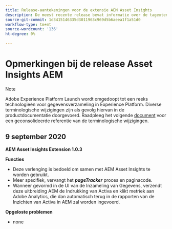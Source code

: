 ```yaml
---
title: Release-aantekeningen voor de extensie AEM Asset Insights
description: De meest recente release bevat informatie over de tagextensie AEM Asset Insights in Adobe Experience Platform.
source-git-commit: 1d3415146335d3011963c969d5b6aeea1f1a51d0
workflow-type: tm+mt
source-wordcount: '136'
ht-degree: 0%

---
```


# Opmerkingen bij de release Asset Insights AEM

>[!NOTE]
>
>Adobe Experience Platform Launch wordt omgedoopt tot een reeks technologieën voor gegevensverzameling in Experience Platform. Diverse terminologische wijzigingen zijn als gevolg hiervan in de productdocumentatie doorgevoerd. Raadpleeg het volgende [document](../../../term-updates.md) voor een geconsolideerde referentie van de terminologische wijzigingen.

## 9 september 2020

**AEM Asset Insights Extension 1.0.3**

**Functies**

- Deze verlenging is bedoeld om samen met AEM Asset Insights te worden gebruikt.
- Meer specifiek, vervangt het ***pageTracker*** proces en paginacode.
- Wanneer gevormd in de UI van de Inzameling van Gegevens, verzendt deze uitbreiding AEM de Indrukking van Activa en klikt metriek aan Adobe Analytics, die dan automatisch terug in de rapporten van de Inzichten van Activa in AEM zal worden ingevoerd.

**Opgeloste problemen**

- none
